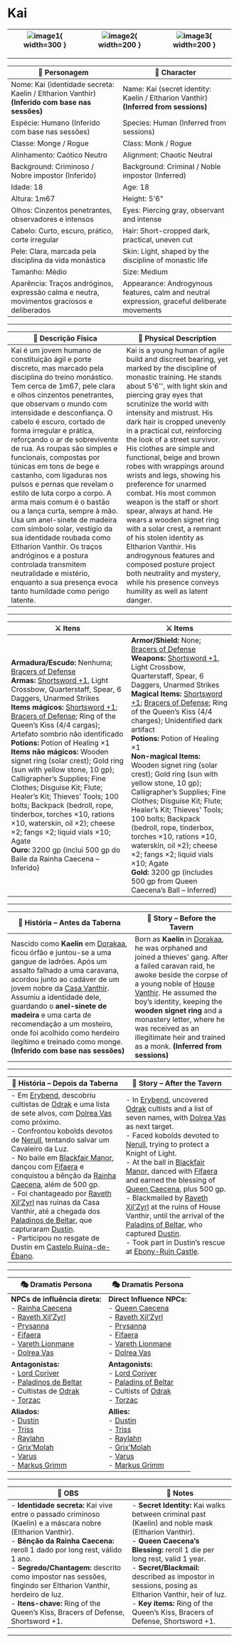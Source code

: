 # Kai

| ![image1](assets/pc/pc_kai_01.png){ width=300 } | ![image2](assets/pc/pc_kai_02.png){ width=200 } | ![image3](assets/pc/pc_kai_00.png){ width=200 } |
| ----------------------------------------------- | :---------------------------------------------: | :---------------------------------------------: |

---

| **🧙 Personagem**                                                                              | **🧙 Character**                                                                             |
| ---------------------------------------------------------------------------------------------- | -------------------------------------------------------------------------------------------- |
| Nome: Kai (identidade secreta: Kaelin / Eltharion Vanthir) **(Inferido com base nas sessões)** | Name: Kai (secret identity: Kaelin / Eltharion Vanthir) **(Inferred from sessions)**         |
| Espécie:  Humano (Inferido com base nas sessões)                                               | Species: Human (Inferred from sessions)                                                      |
| Classe:  Monge / Rogue                                                                         | Class:  Monk / Rogue                                                                         |
| Alinhamento: Caótico Neutro                                                                    | Alignment: Chaotic Neutral                                                                   |
| Background: Criminoso / Nobre impostor (Inferido)                                              | Background: Criminal / Noble impostor (Inferred)                                             |
| Idade: 18                                                                                      | Age: 18                                                                                      |
| Altura: 1m67                                                                                   | Height: 5'6"                                                                                 |
| Olhos: Cinzentos penetrantes, observadores e intensos                                          | Eyes: Piercing gray, observant and intense                                                   |
| Cabelo: Curto, escuro, prático, corte irregular                                                | Hair: Short-cropped dark, practical, uneven cut                                              |
| Pele: Clara, marcada pela disciplina da vida monástica                                         | Skin: Light, shaped by the discipline of monastic life                                       |
| Tamanho: Médio                                                                                 | Size: Medium                                                                                 |
| Aparência: Traços andróginos, expressão calma e neutra, movimentos graciosos e deliberados     | Appearance: Androgynous features, calm and neutral expression, graceful deliberate movements |

---

| **📜 Descrição Física** | **📜 Physical Description** |
| ----------------------- | --------------------------- |
| Kai é um jovem humano de constituição ágil e porte discreto, mas marcado pela disciplina do treino monástico. Tem cerca de 1m67, pele clara e olhos cinzentos penetrantes, que observam o mundo com intensidade e desconfiança. O cabelo é escuro, cortado de forma irregular e prática, reforçando o ar de sobrevivente de rua. As roupas são simples e funcionais, compostas por túnicas em tons de bege e castanho, com ligaduras nos pulsos e pernas que revelam o estilo de luta corpo a corpo. A arma mais comum é o bastão ou a lança curta, sempre à mão. Usa um anel-sinete de madeira com símbolo solar, vestígio da sua identidade roubada como Eltharion Vanthir. Os traços andróginos e a postura controlada transmitem neutralidade e mistério, enquanto a sua presença evoca tanto humildade como perigo latente. | Kai is a young human of agile build and discreet bearing, yet marked by the discipline of monastic training. He stands about 5'6'', with light skin and piercing gray eyes that scrutinize the world with intensity and mistrust. His dark hair is cropped unevenly in a practical cut, reinforcing the look of a street survivor. His clothes are simple and functional, beige and brown robes with wrappings around wrists and legs, showing his preference for unarmed combat. His most common weapon is the staff or short spear, always at hand. He wears a wooden signet ring with a solar crest, a remnant of his stolen identity as Eltharion Vanthir. His androgynous features and composed posture project both neutrality and mystery, while his presence conveys humility as well as latent danger. |

---

| **⚔️ Itens**             | **⚔️ Items**                         |
| ---------------------- | ------------------------------ |
| **Armadura/Escudo:** Nenhuma; [Bracers of Defense](https://www.dndbeyond.com/magic-items/bracers-of-defense) <br>**Armas:** [Shortsword +1](https://www.dndbeyond.com/magic-items/shortsword-1), Light Crossbow, Quarterstaff, Spear, 6 Daggers, Unarmed Strikes <br>**Items mágicos:** [Shortsword +1](https://www.dndbeyond.com/magic-items/shortsword-1); [Bracers of Defense](https://www.dndbeyond.com/magic-items/bracers-of-defense); Ring of the Queen’s Kiss (4/4 cargas); Artefato sombrio não identificado <br>**Potions:** Potion of Healing ×1 <br>**Items não mágicos:** Wooden signet ring (solar crest); Gold ring (sun with yellow stone, 10 gp); Calligrapher’s Supplies; Fine Clothes; Disguise Kit; Flute; Healer’s Kit; Thieves’ Tools; 100 bolts; Backpack (bedroll, rope, tinderbox, torches ×10, rations ×10, waterskin, oil ×2); cheese ×2; fangs ×2; liquid vials ×10; Agate <br>**Ouro:** 3200 gp (inclui 500 gp do Baile da Rainha Caecena – Inferido) | **Armor/Shield:** None; [Bracers of Defense](https://www.dndbeyond.com/magic-items/bracers-of-defense) <br>**Weapons:** [Shortsword +1](https://www.dndbeyond.com/magic-items/shortsword-1), Light Crossbow, Quarterstaff, Spear, 6 Daggers, Unarmed Strikes <br>**Magical Items:** [Shortsword +1](https://www.dndbeyond.com/magic-items/shortsword-1); [Bracers of Defense](https://www.dndbeyond.com/magic-items/bracers-of-defense); Ring of the Queen’s Kiss (4/4 charges); Unidentified dark artifact <br>**Potions:** Potion of Healing ×1 <br>**Non-magical Items:** Wooden signet ring (solar crest); Gold ring (sun with yellow stone, 10 gp); Calligrapher’s Supplies; Fine Clothes; Disguise Kit; Flute; Healer’s Kit; Thieves’ Tools; 100 bolts; Backpack (bedroll, rope, tinderbox, torches ×10, rations ×10, waterskin, oil ×2); cheese ×2; fangs ×2; liquid vials ×10; Agate <br>**Gold:** 3200 gp (includes 500 gp from Queen Caecena’s Ball – Inferred) |

---

| **📖 História – Antes da Taberna**                                                                                                                                                                                                                                                                                                                                                                                                                 | **📖 Story – Before the Tavern**                                                                                                                                                                                                                                                                                                                                                                          |
| -------------------------------------------------------------------------------------------------------------------------------------------------------------------------------------------------------------------------------------------------------------------------------------------------------------------------------------------------------------------------------------------------------------------------------------------------- | --------------------------------------------------------------------------------------------------------------------------------------------------------------------------------------------------------------------------------------------------------------------------------------------------------------------------------------------------------------------------------------------------------- |
| Nascido como **Kaelin** em [Dorakaa](dorakaa.md), ficou órfão e juntou-se a uma gangue de ladrões. Após um assalto falhado a uma caravana, acordou junto ao cadáver de um jovem nobre da [Casa Vanthir](../npc/casa_vanthir.md). Assumiu a identidade dele, guardando o **anel-sinete de madeira** e uma carta de recomendação a um mosteiro, onde foi acolhido como herdeiro ilegítimo e treinado como monge. **(Inferido com base nas sessões)** | Born as **Kaelin** in [Dorakaa](dorakaa.md), he was orphaned and joined a thieves’ gang. After a failed caravan raid, he awoke beside the corpse of a young noble of [House Vanthir](../npc/casa_vanthir.md). He assumed the boy’s identity, keeping the **wooden signet ring** and a monastery letter, where he was received as an illegitimate heir and trained as a monk. **(Inferred from sessions)** |

---

| **📖 História – Depois da Taberna** | **📖 Story – After the Tavern** |
| ----------------------------------- | -------------------------------- |
| - Em [Erybend](../adventures/s10_o_segredo_de_peculiar_manor_summary.md), descobriu cultistas de [Odrak](../organizations/culto_odrak.md) e uma lista de sete alvos, com [Dolrea Vas](../npc/dolrea_vas.md) como próximo. <br>- Confrontou kobolds devotos de [Nerull](../npc/nerull.md), tentando salvar um Cavaleiro da Luz. <br>- No baile em [Blackfair Manor](../adventures/s09_baile_dos_high_fae_summary.md), dançou com [Fifaera](../npc/fifaera.md) e conquistou a bênção da [Rainha Caecena](../npc/queen_caecena.md), além de 500 gp. <br>- Foi chantageado por [Raveth Xil’Zyrl](../npc/raveth_xilzyrl.md) nas ruínas da Casa Vanthir, até a chegada dos [Paladinos de Beltar](../organizations/paladinos_de_beltar.md), que capturaram [Dustin](docs/dm/-/pc/pc_dustin_thorne.md). <br>- Participou no resgate de Dustin em [Castelo Ruína-de-Ébano](../adventures/s12_prisao_e_resgate_de_dustin_summary.md). | - In [Erybend](../adventures/s10_o_segredo_de_peculiar_manor_summary.md), uncovered [Odrak](../organizations/culto_odrak.md) cultists and a list of seven names, with [Dolrea Vas](../npc/dolrea_vas.md) as next target. <br>- Faced kobolds devoted to [Nerull](../npc/nerull.md), trying to protect a Knight of Light. <br>- At the ball in [Blackfair Manor](../adventures/s09_baile_dos_high_fae_summary.md), danced with [Fifaera](../npc/fifaera.md) and earned the blessing of [Queen Caecena](../npc/queen_caecena.md), plus 500 gp. <br>- Blackmailed by [Raveth Xil’Zyrl](../npc/raveth_xilzyrl.md) at the ruins of House Vanthir, until the arrival of the [Paladins of Beltar](../organizations/paladinos_de_beltar.md), who captured [Dustin](docs/dm/-/pc/pc_dustin_thorne.md). <br>- Took part in Dustin’s rescue at [Ebony-Ruin Castle](../adventures/s12_prisao_e_resgate_de_dustin_summary.md). |

---

| **🎭 Dramatis Persona**                                                                                                                 | **🎭 Dramatis Persona**                                                                                                           |
| --------------------------------------------------------------------------------------------------------------------------------------- | --------------------------------------------------------------------------------------------------------------------------------- |
| **NPCs de influência direta:**  <br>- [Rainha Caecena](../npc/queen_caecena.md) <br>- [Raveth Xil’Zyrl](../npc/raveth_xilzyrl.md) <br>- [Prysanna](../npc/prysanna.md) <br>- [Fifaera](../npc/fifaera.md) <br>- [Vareth Lionmane](../npc/vareth_lionmane.md) <br>- [Dolrea Vas](../npc/dolrea_vas.md) | **Direct Influence NPCs:**  <br>- [Queen Caecena](../npc/queen_caecena.md) <br>- [Raveth Xil’Zyrl](../npc/raveth_xilzyrl.md) <br>- [Prysanna](../npc/prysanna.md) <br>- [Fifaera](../npc/fifaera.md) <br>- [Vareth Lionmane](../npc/vareth_lionmane.md) <br>- [Dolrea Vas](../npc/dolrea_vas.md) |
| **Antagonistas:**  <br>- [Lord Coriver](../npc/lord_coriver.md) <br>- [Paladinos de Beltar](../organizations/paladinos_de_beltar.md) <br>- Cultistas de [Odrak](../organizations/culto_odrak.md) <br>- [Torzac](../npc/torzac.md) | **Antagonists:**  <br>- [Lord Coriver](../npc/lord_coriver.md) <br>- [Paladins of Beltar](../organizations/paladinos_de_beltar.md) <br>- Cultists of [Odrak](../organizations/culto_odrak.md) <br>- [Torzac](../npc/torzac.md) |
| **Aliados:**  <br>- [Dustin](docs/dm/-/pc/pc_dustin_thorne.md) <br>- [Triss](../pc/pc_triss.md) <br>- [Raylahn](docs/pc/-/pc_raylahn.md) <br>- [Grix’Molah](../pc/pc_grixmolah.md) <br>- [Varus](../pc/pc_varus.md) <br>- [Markus Grimm](docs/pc/-/pc_markus_grimm.md) | **Allies:**  <br>- [Dustin](docs/dm/-/pc/pc_dustin_thorne.md) <br>- [Triss](../pc/pc_triss.md) <br>- [Raylahn](docs/pc/-/pc_raylahn.md) <br>- [Grix’Molah](../pc/pc_grixmolah.md) <br>- [Varus](../pc/pc_varus.md) <br>- [Markus Grimm](docs/pc/-/pc_markus_grimm.md) |

---

| **🔮 OBS** | **🔮 Notes** |
| ---------- | ------------ |
| - **Identidade secreta:** Kai vive entre o passado criminoso (Kaelin) e a máscara nobre (Eltharion Vanthir). <br>- **Bênção da Rainha Caecena:** reroll 1 dado por long rest, válido 1 ano. <br>- **Segredo/Chantagem:** descrito como impostor nas sessões, fingindo ser Eltharion Vanthir, herdeiro de Iuz. <br>- **Itens-chave:** Ring of the Queen’s Kiss, Bracers of Defense, Shortsword +1. | - **Secret Identity:** Kai walks between criminal past (Kaelin) and noble mask (Eltharion Vanthir). <br>- **Queen Caecena’s Blessing:** reroll 1 die per long rest, valid 1 year. <br>- **Secret/Blackmail:** described as impostor in sessions, posing as Eltharion Vanthir, heir of Iuz. <br>- **Key items:** Ring of the Queen’s Kiss, Bracers of Defense, Shortsword +1. |

---
